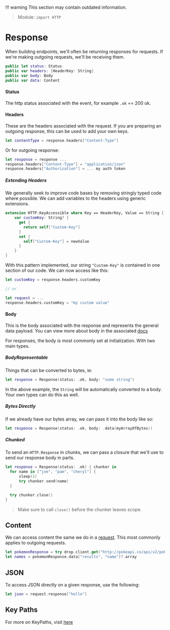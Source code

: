 !!! warning
    This section may contain outdated information.

> Module: `import HTTP`

# Response

When building endpoints, we'll often be returning responses for requests. If we're making outgoing requests, we'll be receiving them.

```swift
public let status: Status
public var headers: [HeaderKey: String]
public var body: Body
public var data: Content
```

#### Status

The http status associated with the event, for example `.ok` == 200 ok.

#### Headers

These are the headers associated with the request. If you are preparing an outgoing response, this can be used to add your own keys.

```swift
let contentType = response.headers["Content-Type"]  
```

Or for outgoing response:

```swift
let response = response ...
response.headers["Content-Type"] = "application/json"
response.headers["Authorization"] = ... my auth token
```

##### Extending Headers

We generally seek to improve code bases by removing stringly typed code where possible. We can add variables to the headers using generic extensions.

```swift
extension HTTP.KeyAccessible where Key == HeaderKey, Value == String {
    var customKey: String? {
      get {
        return self["Custom-Key"]
      }
      set {
        self["Custom-Key"] = newValue
      }
    }
}
```

With this pattern implemented, our string `"Custom-Key"` is contained in one section of our code. We can now access like this:

```swift
let customKey = response.headers.customKey

// or

let request = ...
response.headers.customKey = "my custom value"
```

#### Body

This is the body associated with the response and represents the general data payload. You can view more about body in the associated [docs](./body.md)

For responses, the body is most commonly set at initialization. With two main types.

##### BodyRepresentable

Things that can be converted to bytes, ie:

```swift
let response = Response(status: .ok, body: "some string")
```

In the above example, the `String` will be automatically converted to a body. Your own types can do this as well.

##### Bytes Directly

If we already have our bytes array, we can pass it into the body like so:

```swift
let response = Response(status: .ok, body: .data(myArrayOfBytes))
```

##### Chunked

To send an `HTTP.Response` in chunks, we can pass a closure that we'll use to send our response body in parts.

```swift
let response = Response(status: .ok) { chunker in
  for name in ["joe", "pam", "cheryl"] {
      sleep(1)
      try chunker.send(name)
  }

  try chunker.close()
}
```

> Make sure to call `close()` before the chunker leaves scope.

## Content

We can access content the same we do in a [request](./request.md). This most commonly applies to outgoing requests.

```swift
let pokemonResponse = try drop.client.get("http://pokeapi.co/api/v2/pokemon/")
let names = pokemonResponse.data["results", "name"]?.array
```

## JSON

To access JSON directly on a given response, use the following:

```swift
let json = request.response["hello"]
```

## Key Paths

For more on KeyPaths, visit [here](./request.md#key-paths)
